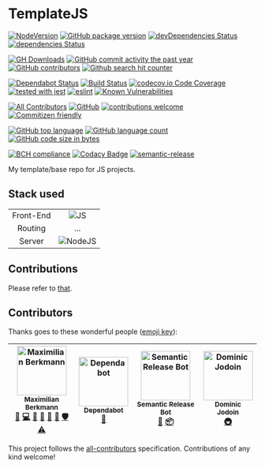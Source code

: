 # TemplateJS
<!--[![NPM](https://nodei.co/npm/templatejs.png)](https://nodei.co/npm//)-->
<!-- [![Downloads](https://img.shields.io/npm/dm/templatejs.svg)](https://npmcharts.com/compare/templatejs?minimal=true) -->
<!-- [![Inline docs](http://inch-ci.org/github/Berkmann18/templatejs.svg?branch=master)](http://inch-ci.org/github/Berkmann18/templatejs) -->

[![NodeVersion](https://img.shields.io/node/v/templatejs.svg)](https://github.com/Berkmann18/TemplateJS)
[![GitHub package version](https://img.shields.io/github/package-json/v/Berkmann18/TemplateJS.svg)](https://github.com/Berkmann18/TemplateJS)
[![devDependencies Status](https://david-dm.org/berkmann18/templatejs/dev-status.svg)](https://david-dm.org/berkmann18/templatejs?type=dev)
[![dependencies Status](https://david-dm.org/berkmann18/templatejs/status.svg)](https://david-dm.org/berkmann18/templatejs)

[![GH Downloads](https://img.shields.io/github/downloads/Berkmann18/TemplateJS/total.svg)](https://github.com/Berkmann18/TemplateJS/network/members)
[![GitHub commit activity the past year](https://img.shields.io/github/commit-activity/y/Berkmann18/TemplateJS.svg)](https://github.com/Berkmann18/TemplateJS/graphs/commit-activity)
[![GitHub contributors](https://img.shields.io/github/contributors/Berkmann18/TemplateJS.svg)](https://github.com/Berkmann18/TemplateJS/graphs/contributors)
[![Github search hit counter](https://img.shields.io/github/search/Berkmann18/TemplateJS/goto.svg)](https://github.com/Berkmann18/TemplateJS/graphs/traffic)

[![Dependabot Status](https://api.dependabot.com/badges/status?host=github&repo=Berkmann18/TemplateJS)](https://dependabot.com)
[![Build Status](https://travis-ci.org/Berkmann18/TemplateJS.svg?branch=master)](https://travis-ci.org/Berkmann18/TemplateJS)
[![codecov.io Code Coverage](https://img.shields.io/codecov/c/github/Berkmann18/TemplateJS.svg?maxAge=2592000)](https://codecov.io/github/Berkmann18/TemplateJS?branch=master)
[![tested with jest](https://img.shields.io/badge/tested_with-jest-99424f.svg)](https://github.com/facebook/jest)
[![eslint](https://aleen42.github.io/badges/src/eslint.svg)](./eslintrc.json)
[![Known Vulnerabilities](https://snyk.io/test/github/Berkmann18/TemplateJS/badge.svg?targetFile=package.json)](https://snyk.io/test/github/Berkmann18/TemplateJS?targetFile=package.json)

[![All Contributors](https://img.shields.io/badge/all_contributors-4-orange.svg?style=flat-square)](#contributors)
[![GitHub](https://img.shields.io/github/license/Berkmann18/TemplateJS.svg)](https://github.com/Berkmann18/TemplateJS/blob/master/LICENSE)
[![contributions welcome](https://img.shields.io/badge/contributions-welcome-brightgreen.svg?style=flat)](https://github.com/Berkmann18/TemplateJS/issues)
[![Commitizen friendly](https://img.shields.io/badge/commitizen-friendly-brightgreen.svg)](http://commitizen.github.io/cz-cli/)

[![GitHub top language](https://img.shields.io/github/languages/top/Berkmann18/TemplateJS.svg)](https://github.com/Berkmann18/TemplateJS)
[![GitHub language count](https://img.shields.io/github/languages/count/Berkmann18/TemplateJS.svg)](https://github.com/Berkmann18/TemplateJS)
[![GitHub code size in bytes](https://img.shields.io/github/languages/code-size/Berkmann18/TemplateJS.svg)](https://github.com/Berkmann18/TemplateJS)

[![BCH compliance](https://bettercodehub.com/edge/badge/Berkmann18/TemplateJS?branch=master)](https://bettercodehub.com/)
[![Codacy Badge](https://api.codacy.com/project/badge/Grade/a772e53fef984a558ef4741392bd926d)](https://www.codacy.com/app/maxieberkmann/TemplateJS?utm_source=github.com&amp;utm_medium=referral&amp;utm_content=Berkmann18/TemplateJS&amp;utm_campaign=Badge_Grade)
[![semantic-release](https://img.shields.io/badge/%20%20%F0%9F%93%A6%F0%9F%9A%80-semantic--release-e10079.svg)](https://github.com/semantic-release/semantic-release)
<!-- SauceLab badge -->
<!-- [![Sauce Test Status](https://saucelabs.com/buildstatus/Berkmann18/TemplateJS)](https://saucelabs.com/u/Berkmann18/TemplateJS) -->
<!-- [![Sauce Test Status](https://saucelabs.com/browser-matrix/Berkmann18/TemplateJS.svg)](https://saucelabs.com/u/Berkmann18/TemplateJS) -->

My template/base repo for JS projects.

## Stack used
<link rel="stylesheet" href="https://cdn.rawgit.com/konpa/devicon/df6431e323547add1b4cf45992913f15286456d3/devicon.min.css">
<table style="text-align: center">
	<tr>
		<td>Front-End</td>
		<td><img src="https://cdn.rawgit.com/Berkmann18/Rsc/f0b563cd/svg/js.svg" alt="JS"></td>
	</tr>
  <tr>
    <td>Routing</td>
    <td>...</td>
  </tr>
  <tr>
    <td>Server</td>
    <td><img src="https://cdn.rawgit.com/Berkmann18/Rsc/f0b563cd/svg/nodejs.svg" alt="NodeJS"></td>
  </tr>
</table>

## Contributions
Please refer to [that](.github/CONTRIBUTING.md).

## Contributors

Thanks goes to these wonderful people ([emoji key](https://github.com/kentcdodds/all-contributors#emoji-key)):

<!-- ALL-CONTRIBUTORS-LIST:START - Do not remove or modify this section -->
<!-- prettier-ignore -->
| [<img src="https://avatars0.githubusercontent.com/u/8260834?v=4" width="100px;" alt="Maximilian Berkmann"/><br /><sub><b>Maximilian Berkmann</b></sub>](http://maxcubing.wordpress.com)<br />[🐛](https://github.com/Berkmann18/TemplateJS/issues?q=author%3ABerkmann18 "Bug reports") [💻](https://github.com/Berkmann18/TemplateJS/commits?author=Berkmann18 "Code") [📖](https://github.com/Berkmann18/TemplateJS/commits?author=Berkmann18 "Documentation") [🤔](#ideas-Berkmann18 "Ideas, Planning, & Feedback") [💬](#question-Berkmann18 "Answering Questions") [👀](#review-Berkmann18 "Reviewed Pull Requests") [🛡️](#security-Berkmann18 "Security") [⚠️](https://github.com/Berkmann18/TemplateJS/commits?author=Berkmann18 "Tests") | [<img src="https://avatars2.githubusercontent.com/u/36207117?v=4" width="100px;" alt="Dependabot"/><br /><sub><b>Dependabot</b></sub>](https://dependabot.com)<br />[🔧](#tool-dependabot-bot "Tools") | [<img src="https://avatars1.githubusercontent.com/u/32174276?v=4" width="100px;" alt="Semantic Release Bot"/><br /><sub><b>Semantic Release Bot</b></sub>](http://semantic-release.org/)<br />[📖](https://github.com/Berkmann18/TemplateJS/commits?author=semantic-release-bot "Documentation") [📦](#platform-semantic-release-bot "Packaging/porting to new platform") | [<img src="https://avatars2.githubusercontent.com/u/149366?v=4" width="100px;" alt="Dominic Jodoin"/><br /><sub><b>Dominic Jodoin</b></sub>](http://cotsog.wordpress.com)<br />[🚇](#infra-cotsog "Infrastructure (Hosting, Build-Tools, etc)") |
| :---: | :---: | :---: | :---: |
<!-- ALL-CONTRIBUTORS-LIST:END -->

This project follows the [all-contributors](https://github.com/kentcdodds/all-contributors) specification. Contributions of any kind welcome!

<!--## Backers

Thank you to all our backers! 🙏 [[Become a backer](https://opencollective.com/TemplateJS#backer)]

<a href="https://opencollective.com/TemplateJS#backers" target="_blank"><img src="https://opencollective.com/TemplateJS/backers.svg?width=890"></a>


## Sponsors

Support this project by becoming a sponsor. Your logo will show up here with a link to your website. [[Become a sponsor](https://opencollective.com/TemplateJS#sponsor)]
-->

